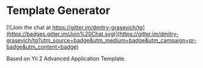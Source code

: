 Template Generator
===================================

[![Join the chat at https://gitter.im/dmitry-grasevich/tg](https://badges.gitter.im/Join%20Chat.svg)](https://gitter.im/dmitry-grasevich/tg?utm_source=badge&utm_medium=badge&utm_campaign=pr-badge&utm_content=badge)

Based on Yii 2 Advanced Application Template.
